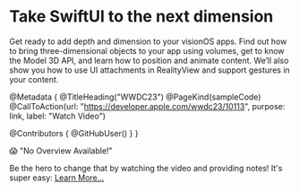 # Take SwiftUI to the next dimension

Get ready to add depth and dimension to your visionOS apps. Find out how to bring three-dimensional objects to your app using volumes, get to know the Model 3D API, and learn how to position and animate content. We’ll also show you how to use UI attachments in RealityView and support gestures in your content.

@Metadata {
   @TitleHeading("WWDC23")
   @PageKind(sampleCode)
   @CallToAction(url: "https://developer.apple.com/wwdc23/10113", purpose: link, label: "Watch Video")

   @Contributors {
      @GitHubUser(<replace this with your GitHub handle>)
   }
}

😱 "No Overview Available!"

Be the hero to change that by watching the video and providing notes! It's super easy:
 [Learn More…](https://wwdcnotes.github.io/WWDCNotes/documentation/wwdcnotes/contributing)
